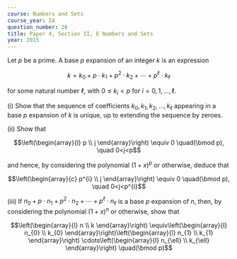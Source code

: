 ```yaml
---
course: Numbers and Sets
course_year: IA
question_number: 26
title: Paper 4, Section II, E Numbers and Sets
year: 2015
---
```




Let $p$ be a prime. A base $p$ expansion of an integer $k$ is an expression

$$k=k_{0}+p \cdot k_{1}+p^{2} \cdot k_{2}+\cdots+p^{\ell} \cdot k_{\ell}$$

for some natural number $\ell$, with $0 \leqslant k_{i}<p$ for $i=0,1, \ldots, \ell$.

(i) Show that the sequence of coefficients $k_{0}, k_{1}, k_{2}, \ldots, k_{\ell}$ appearing in a base $p$ expansion of $k$ is unique, up to extending the sequence by zeroes.

(ii) Show that

$$\left(\begin{array}{l}
p \\
j
\end{array}\right) \equiv 0 \quad(\bmod p), \quad 0<j<p$$

and hence, by considering the polynomial $(1+x)^{p}$ or otherwise, deduce that

$$\left(\begin{array}{c}
p^{i} \\
j
\end{array}\right) \equiv 0 \quad(\bmod p), \quad 0<j<p^{i}$$

(iii) If $n_{0}+p \cdot n_{1}+p^{2} \cdot n_{2}+\cdots+p^{\ell} \cdot n_{\ell}$ is a base $p$ expansion of $n$, then, by considering the polynomial $(1+x)^{n}$ or otherwise, show that

$$\left(\begin{array}{l}
n \\
k
\end{array}\right) \equiv\left(\begin{array}{l}
n_{0} \\
k_{0}
\end{array}\right)\left(\begin{array}{l}
n_{1} \\
k_{1}
\end{array}\right) \cdots\left(\begin{array}{l}
n_{\ell} \\
k_{\ell}
\end{array}\right) \quad(\bmod p)$$